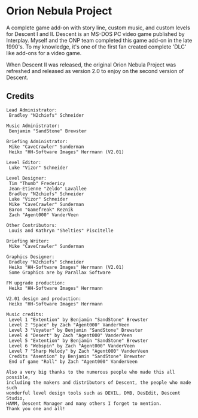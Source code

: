 # Orion Nebula Project

A complete game add-on with story line, custom music, and custom levels for Descent I and II.  Descent is an MS-DOS PC video game published by Interplay.  Myself and the ONP team completed this game add-on in the late 1990's.  To my knowledge, it's one of the first fan created complete 'DLC' like add-ons for a video game.  

When Descent II was released, the original Orion Nebula Project was refreshed and released as version 2.0 to enjoy on the second version of Descent.

## Credits
~~~~~~~~
Lead Administrator: 
 Bradley "N2chiefs" Schneider

Music Administrator:
 Benjamin "SandStone" Brewster

Briefing Administrator:
 Mike "CaveCrawler" Sunderman
 Heiko "HH-Software Images" Herrmann (V2.01)

Level Editor:
 Luke "Vizor" Schneider

Level Designer:
 Tim "Thumb" Fredericy
 Jean-Etienne "Zeldo" Lavallee
 Bradley "N2chiefs" Schneider
 Luke "Vizor" Schneider
 Mike "CaveCrawler" Sunderman
 Baron "Gamefreak" Reznik
 Zach "Agent000" VanderVeen

Other Contributors:
 Louis and Kathryn "Shelties" Piscitelle

Briefing Writer:
 Mike "CaveCrawler" Sunderman

Graphics Designer:
 Bradley "N2chiefs" Schneider
 Heiko "HH-Software Images" Herrmann (V2.01)
 Some Graphics are by Parallax Software

FM upgrade production:
 Heiko "HH-Software Images" Herrmann

V2.01 design and production: 
 Heiko "HH-Software Images" Herrmann

Music credits:
 Level 1 "Extention" by Benjamin "SandStone" Brewster
 Level 2 "Space" by Zach "Agent000" VanderVeen
 Level 3 "Voyater" by Benjamin "SandStone" Brewster
 Level 4 "Desert" by Zach "Agent000" VanderVeen
 Level 5 "Extention" by Benjamin "SandStone" Brewster
 Level 6 "Webspin" by Zach "Agent000" VanderVeen
 Level 7 "Sharp Melody" by Zach "Agent000" VanderVeen
 Credits "Asention" by Benjamin "SandStone" Brewster
 End of game "Roll" by Zach "Agent000" VanderVeen

Also a very big thanks to the numerous people who made this all possible,
including the makers and distributors of Descent, the people who made such
wonderful level design tools such as DEVIL, DMB, DesEdit, Descent Studio,
HAMM, Descent Manager and many others I forget to mention.
Thank you one and all!
